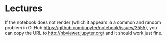 # Lectures

If the notebook does not render (which it appears ia a common and random problem in GitHub https://github.com/jupyter/notebook/issues/3555), you can copy the URL to http://nbviewer.jupyter.org/ and it should work just fine.
